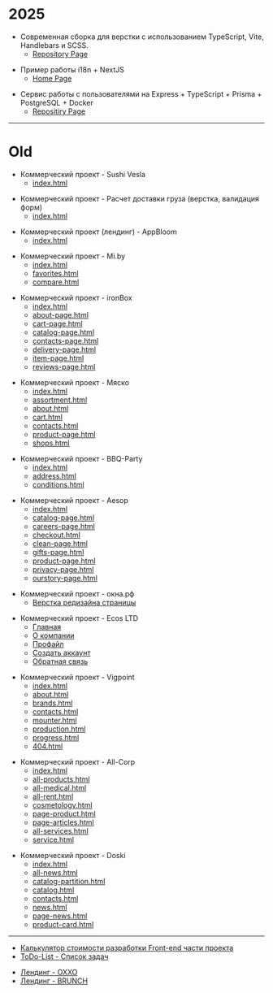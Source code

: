 <h1>2025</h1>
<ul>
	<li>Современная сборка для верстки с использованием TypeScript, Vite, Handlebars и SCSS.
		<ul>
			<li><a href="https://i18n-and-next-js.vercel.app" target="_blank">Repository Page</a></li>
		</ul>
	</li>
</ul>

<ul>
	<li>Пример работы i18n + NextJS
		<ul>
			<li><a href="https://i18n-and-next-js.vercel.app" target="_blank">Home Page</a></li>
		</ul>
	</li>
</ul>

<ul>
	<li>Сервис работы с пользователями на Express + TypeScript + Prisma + PostgreSQL + Docker
		<ul>
			<li><a href="https://github.com/denis-snitko/user-service" target="_blank">Repositiry Page</a></li>
		</ul>
	</li>
</ul>

<hr />
<h1>Old</h1>
<ul>
	<li>Коммерческий проект - Sushi Vesla
		<ul>
			<li><a href="https://denis-snitko.github.io/sushi-vesla/" target="_blank">index.html</a></li>
		</ul>
	</li>
</ul>

<ul>
	<li>Коммерческий проект - Расчет доставки груза (верстка, валидация форм)
		<ul>
			<li><a href="https://denis-snitko.github.io/tmf-calculator/" target="_blank">index.html</a></li>
		</ul>
	</li>
</ul>

<ul>
	<li>Коммерческий проект (лендинг) - AppBloom
		<ul>
			<li><a href="https://denis-snitko.github.io/appbloom/" target="_blank">index.html</a></li>
		</ul>
	</li>
</ul>

<ul>
	<li>Коммерческий проект - Mi.by
		<ul>
			<li><a href="https://denis-snitko.github.io/mi-by/" target="_blank">index.html</a></li>
			<li><a href="https://denis-snitko.github.io/mi-by/favorites.html" target="_blank">favorites.html</a></li>
			<li><a href="https://denis-snitko.github.io/mi-by/compare.html" target="_blank">compare.html</a></li>
		</ul>
	</li>
</ul>

<ul>
	<li>Коммерческий проект - ironBox
		<ul>
			<li><a href="https://denis-snitko.github.io/ironbox/index.html" target="_blank">index.html</a></li>
			<li><a href="https://denis-snitko.github.io/ironbox/about-page.html" target="_blank">about-page.html</a></li>
			<li><a href="https://denis-snitko.github.io/ironbox/cart-page.html" target="_blank">cart-page.html</a></li>
			<li><a href="https://denis-snitko.github.io/ironbox/catalog-page.html" target="_blank">catalog-page.html</a>
			</li>
			<li><a href="https://denis-snitko.github.io/ironbox/contacts-page.html" target="_blank">contacts-page.html</a>
			</li>
			<li><a href="https://denis-snitko.github.io/ironbox/delivery-page.html" target="_blank">delivery-page.html</a>
			</li>
			<li><a href="https://denis-snitko.github.io/ironbox/item-page.html" target="_blank">item-page.html</a></li>
			<li><a href="https://denis-snitko.github.io/ironbox/reviews-page.html" target="_blank">reviews-page.html</a>
			</li>
		</ul>
	</li>
</ul>

<ul>
	<li>Коммерческий проект - Мяско
		<ul>
			<li><a href="https://denis-snitko.github.io/meat/index.html" target="_blank">index.html</a></li>
			<li><a href="https://denis-snitko.github.io/meat/assortment.html" target="_blank">assortment.html</a></li>
			<li><a href="https://denis-snitko.github.io/meat/about.html" target="_blank">about.html</a></li>
			<li><a href="https://denis-snitko.github.io/meat/cart.html" target="_blank">cart.html</a></li>
			<li><a href="https://denis-snitko.github.io/meat/contacts.html" target="_blank">contacts.html</a></li>
			<li><a href="https://denis-snitko.github.io/meat/product-page.html" target="_blank">product-page.html</a></li>
			<li><a href="https://denis-snitko.github.io/meat/shops.html" target="_blank">shops.html</a></li>
		</ul>
	</li>
</ul>

<ul>
	<li>Коммерческий проект - BBQ-Party
		<ul>
			<li><a href="https://denis-snitko.github.io/bbq-party/index.html" target="_blank">index.html</a></li>
			<li><a href="https://denis-snitko.github.io/bbq-party/address.html" target="_blank">address.html</a></li>
			<li><a href="https://denis-snitko.github.io/bbq-party/conditions.html" target="_blank">conditions.html</a></li>
		</ul>
	</li>
</ul>

<ul>
	<li>Коммерческий проект - Aesop
		<ul>
			<li><a href="https://denis-snitko.github.io/aesop/index.html" target="_blank">index.html</a></li>
			<li><a href="https://denis-snitko.github.io/aesop/catalog-page.html" target="_blank">catalog-page.html</a></li>
			<li><a href="https://denis-snitko.github.io/aesop/careers-page.html" target="_blank">careers-page.html</a></li>
			<li><a href="https://denis-snitko.github.io/aesop/checkout.html" target="_blank">checkout.html</a></li>
			<li><a href="https://denis-snitko.github.io/aesop/clean-page.html" target="_blank">clean-page.html</a></li>
			<li><a href="https://denis-snitko.github.io/aesop/gifts-page.html" target="_blank">gifts-page.html</a></li>
			<li><a href="https://denis-snitko.github.io/aesop/product-page.html" target="_blank">product-page.html</a></li>
			<li><a href="https://denis-snitko.github.io/aesop/privacy-page.html" target="_blank">privacy-page.html</a></li>
			<li><a href="https://denis-snitko.github.io/aesop/ourstory-page.html" target="_blank">ourstory-page.html</a>
			</li>
		</ul>
	</li>
</ul>

<ul>
	<li>Коммерческий проект - окна.рф
		<ul>
			<li><a href="https://denis-snitko.github.io/okna/" target="_blank">Верстка редизайна страницы</a></li>
		</ul>
	</li>
</ul>

<ul>
	<li>Коммерческий проект - Ecos LTD
		<ul>
        <li><a href="https://denis-snitko.github.io/ecos-ltd/index.html">Главная</a></li>
        <li><a href="https://denis-snitko.github.io/ecos-ltd/about.html">О компании</a></li>
        <li><a href="https://denis-snitko.github.io/ecos-ltd/profile.html">Профайл</a></li>
        <li><a href="https://denis-snitko.github.io/ecos-ltd/create-profile.html">Создать аккаунт</a></li>
        <li><a href="https://denis-snitko.github.io/ecos-ltd/feedback.html">Обратная связь</a></li>
    </ul>
	</li>
</ul>

<ul>
	<li>Коммерческий проект - Vigpoint
		<ul>
			<li><a href="https://denis-snitko.github.io/vigpoint/index.html" target="_blank">index.html</a></li>
			<li><a href="https://denis-snitko.github.io/vigpoint/about.html" target="_blank">about.html</a></li>
			<li><a href="https://denis-snitko.github.io/vigpoint/brands.html" target="_blank">brands.html</a></li>
			<li><a href="https://denis-snitko.github.io/vigpoint/contacts.html" target="_blank">contacts.html</a></li>
			<li><a href="https://denis-snitko.github.io/vigpoint/mounter.html" target="_blank">mounter.html</a></li>
			<li><a href="https://denis-snitko.github.io/vigpoint/production.html" target="_blank">production.html</a></li>
			<li><a href="https://denis-snitko.github.io/vigpoint/progress.html" target="_blank">progress.html</a></li>
			<li><a href="https://denis-snitko.github.io/vigpoint/404.html" target="_blank">404.html</a></li>
		</ul>
	</li>
</ul>

<ul>
	<li>Коммерческий проект - All-Corp
		<ul>
			<li><a href="https://denis-snitko.github.io/all-corp/index.html" target="_blank">index.html</a></li>
			<li><a href="https://denis-snitko.github.io/all-corp/all-products.html" target="_blank">all-products.html</a>
			</li>
			<li><a href="https://denis-snitko.github.io/all-corp/all-medical.html" target="_blank">all-medical.html</a></li>
			<li><a href="https://denis-snitko.github.io/all-corp/all-rent.html" target="_blank">all-rent.html</a></li>
			<li><a href="https://denis-snitko.github.io/all-corp/cosmetology.html" target="_blank">cosmetology.html</a></li>
			<li><a href="https://denis-snitko.github.io/all-corp/page-product.html" target="_blank">page-product.html</a>
			</li>
			<li><a href="https://denis-snitko.github.io/all-corp/page-articles.html" target="_blank">page-articles.html</a>
			</li>
			<li><a href="https://denis-snitko.github.io/all-corp/all-services.html" target="_blank">all-services.html</a>
			</li>
			<li><a href="https://denis-snitko.github.io/all-corp/service.html" target="_blank">service.html</a></li>
		</ul>
	</li>
</ul>

<ul>
	<li>Коммерческий проект - Doski
		<ul>
			<li><a href="https://denis-snitko.github.io/pr-doski/index.html" target="_blank">index.html</a></li>
			<li><a href="https://denis-snitko.github.io/pr-doski/all-news.html" target="_blank">all-news.html</a></li>
			<li><a href="https://denis-snitko.github.io/pr-doski/catalog-partition.html"
					target="_blank">catalog-partition.html</a></li>
			<li><a href="https://denis-snitko.github.io/pr-doski/catalog.html" target="_blank">catalog.html</a></li>
			<li><a href="https://denis-snitko.github.io/pr-doski/contacts.html" target="_blank">contacts.html</a></li>
			<li><a href="https://denis-snitko.github.io/pr-doski/news.html" target="_blank">news.html</a></li>
			<li><a href="https://denis-snitko.github.io/pr-doski/page-news.html" target="_blank">page-news.html</a></li>
			<li><a href="https://denis-snitko.github.io/pr-doski/product-card.html" target="_blank">product-card.html</a>
			</li>
		</ul>
	</li>
</ul>

<hr>

<ul>
	<li><a href="https://denis-snitko.github.io/calculator/" target="_blank">Калькулятор стоимости разработки Front-end
			части проекта</a></li>
	<li><a href="https://denis-snitko.github.io/todo-list/" target="_blank">ToDo-List - Список задач</a></li>
</ul>

<ul>
	<li><a href="https://denis-snitko.github.io/pr-oxxo/" target="_blank">Лендинг - OXXO</a></li>
	<li><a href="https://denis-snitko.github.io/pr-brunch/" target="_blank">Лендинг - BRUNCH</a></li>
</ul>
